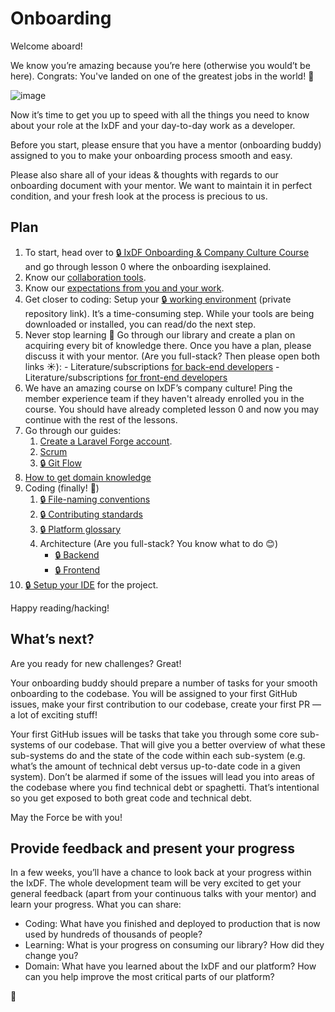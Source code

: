 # Onboarding

Welcome aboard!

We know you’re amazing because you’re here (otherwise you would’t be here).
Congrats: You've landed on one of the greatest jobs in the world! 🎉

![image](https://cdn.shopify.com/s/files/1/2297/6885/collections/plain_no_back_235x235@2x.png)

Now it’s time to get you up to speed with all the things you need to know about your role at the IxDF
and your day-to-day work as a developer.

Before you start, please ensure that you have a mentor (onboarding buddy) assigned to you
to make your onboarding process smooth and easy.

Please also share all of your ideas & thoughts with regards to our onboarding document with your mentor.
We want to maintain it in perfect condition, and your fresh look at the process is precious to us.

## Plan

1.  To start, head over to [🔒 IxDF Onboarding & Company Culture Course](https://www.interaction-design.org/courses/ixdf-company-culture-course) and go through lesson 0 where the onboarding isexplained.
1.  Know our [collaboration tools](../collaboration-tools.md).
1.  Know our [expectations from you and your work](../expectations.md).
1.  Get closer to coding: Setup your [🔒 working environment](https://github.com/InteractionDesignFoundation/IxDF-web/blob/develop/docs/environment/first-run/README.md) (private repository link).
    It’s a time-consuming step. While your tools are being downloaded or installed, you can read/do the next step.
1.  Never stop learning 📖 Go through our library and create a plan on acquiring every bit of knowledge there.
    Once you have a plan, please discuss it with your mentor. (Are you full-stack? Then please open both links ☀️): - Literature/subscriptions [for back-end developers](../../library/back-end/literature.md) - Literature/subscriptions [for front-end developers](../../library/front-end/literature.md)
1.  We have an amazing course on IxDF’s company culture! Ping the member experience team if they haven't already enrolled you in the course. You should have already completed lesson 0 and now you may continue with the rest of the lessons.
1.  Go through our guides:
    1. [Create a Laravel Forge account](onboarding__forge.md).
    1. [Scrum](../scrum/README.md)
    1. [🔒 Git Flow](https://github.com/InteractionDesignFoundation/IxDF-web/blob/develop/docs/workflows/git-flow.md)
1.  [How to get domain knowledge](onboarding--domain-knowledge.md)
1.  Coding (finally! 🎉)
    1. [🔒 File-naming conventions](https://github.com/InteractionDesignFoundation/IxDF-web/blob/develop/docs/code/naming-conventions.md)
    1. [🔒 Contributing standards](https://github.com/InteractionDesignFoundation/IxDF-web/blob/develop/CONTRIBUTING.md)
    1. [🔒 Platform glossary](https://github.com/InteractionDesignFoundation/IxDF-web/blob/develop/docs/glossary.md)
    1. Architecture (Are you full-stack? You know what to do 😊)
        - [🔒 Backend](https://github.com/InteractionDesignFoundation/IxDF-web/blob/develop/docs/code/backend/architecture.md)
        - [🔒 Frontend](https://github.com/InteractionDesignFoundation/IxDF-web/blob/develop/docs/code/frontend/architecture.md)
1.  [🔒 Setup your IDE](https://github.com/InteractionDesignFoundation/IxDF-web/blob/develop/docs/environment/IDE/README.md)
    for the project.

Happy reading/hacking!

## What’s next?

Are you ready for new challenges? Great!

Your onboarding buddy should prepare a number of tasks for your smooth onboarding to the codebase. You will be assigned to your first GitHub issues, make your first contribution to our codebase, create your first PR — a lot of exciting stuff!

Your first GitHub issues will be tasks that take you through some core sub-systems of our codebase. That will give you a better overview of what these sub-systems do and the state of the code within each sub-system (e.g. what’s the amount of technical debt versus up-to-date code in a given system). Don’t be alarmed if some of the issues will lead you into areas of the codebase where you find technical debt or spaghetti. That’s intentional so you get exposed to both great code and technical debt.

May the Force be with you!

## Provide feedback and present your progress

In a few weeks, you’ll have a chance to look back at your progress within the IxDF.
The whole development team will be very excited to get your general feedback
(apart from your continuous talks with your mentor) and learn your progress. What you can share:

-   Coding: What have you finished and deployed to production that is now used by hundreds of thousands of people?
-   Learning: What is your progress on consuming our library? How did they change you?
-   Domain: What have you learned about the IxDF and our platform?
    How can you help improve the most critical parts of our platform?

🦄
